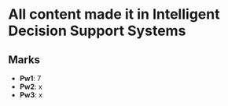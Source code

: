 # All content made it in Intelligent Decision Support Systems

## Marks
* **Pw1**: 7
* **Pw2**: x
* **Pw3**: x